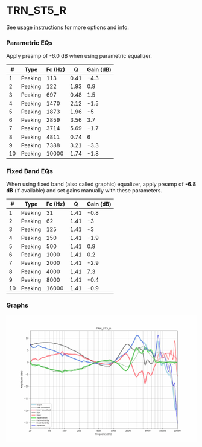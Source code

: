 # TRN_ST5_R
See [usage instructions](https://github.com/jaakkopasanen/AutoEq#usage) for more options and info.

### Parametric EQs
Apply preamp of -6.0 dB when using parametric equalizer.

|   # | Type    |   Fc (Hz) |    Q |   Gain (dB) |
|-----|---------|-----------|------|-------------|
|   1 | Peaking |       113 | 0.41 |        -4.3 |
|   2 | Peaking |       122 | 1.93 |         0.9 |
|   3 | Peaking |       697 | 0.48 |         1.5 |
|   4 | Peaking |      1470 | 2.12 |        -1.5 |
|   5 | Peaking |      1873 | 1.96 |        -5   |
|   6 | Peaking |      2859 | 3.56 |         3.7 |
|   7 | Peaking |      3714 | 5.69 |        -1.7 |
|   8 | Peaking |      4811 | 0.74 |         6   |
|   9 | Peaking |      7388 | 3.21 |        -3.3 |
|  10 | Peaking |     10000 | 1.74 |        -1.8 |

### Fixed Band EQs
When using fixed band (also called graphic) equalizer, apply preamp of **-6.8 dB** (if available) and set gains manually with these parameters.

|   # | Type    |   Fc (Hz) |    Q |   Gain (dB) |
|-----|---------|-----------|------|-------------|
|   1 | Peaking |        31 | 1.41 |        -0.8 |
|   2 | Peaking |        62 | 1.41 |        -3   |
|   3 | Peaking |       125 | 1.41 |        -3   |
|   4 | Peaking |       250 | 1.41 |        -1.9 |
|   5 | Peaking |       500 | 1.41 |         0.9 |
|   6 | Peaking |      1000 | 1.41 |         0.2 |
|   7 | Peaking |      2000 | 1.41 |        -2.9 |
|   8 | Peaking |      4000 | 1.41 |         7.3 |
|   9 | Peaking |      8000 | 1.41 |        -0.4 |
|  10 | Peaking |     16000 | 1.41 |        -0.9 |

### Graphs
![](./TRN_ST5_R.png)
